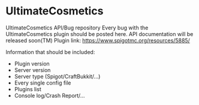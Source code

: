 # UltimateCosmetics
UltimateCosmetics API/Bug repository
Every bug with the UltimateCosmetics plugin should be posted here.
API documentation will be released soon(TM)
Plugin link: https://www.spigotmc.org/resources/5885/

Information that should be included:
* Plugin version
* Server version
* Server type (Spigot/CraftBukkit/...)
* Every single config file
* Plugins list
* Console log/Crash Report/...
